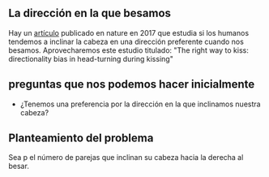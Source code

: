 ## La dirección en la que besamos

Hay un [artículo]([/guides/content/editing-an-existing-page](https://www.nature.com/articles/s41598-017-04942-9)) publicado en nature en 2017 que estudia
si los humanos tendemos a inclinar la cabeza en una dirección preferente cuando nos besamos. Aprovecharemos este estudio titulado: "The right way to kiss: directionality bias in head-turning during kissing"

## preguntas que nos podemos hacer inicialmente
- ¿Tenemos una preferencia por la dirección en la que inclinamos nuestra cabeza?

## Planteamiento del problema
Sea p el número de parejas que inclinan su cabeza hacia la derecha al besar.
